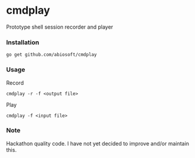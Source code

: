 # cmdplay
Prototype shell session recorder and player

### Installation
```
go get github.com/abiosoft/cmdplay
```

### Usage
Record
```
cmdplay -r -f <output file>
```
Play
```
cmdplay -f <input file>
```

### Note
Hackathon quality code.
I have not yet decided to improve and/or maintain this.
